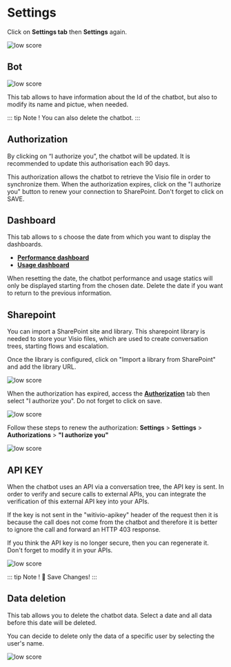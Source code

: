 # Settings

Click on **Settings tab** then **Settings** again.

<div class="image_center">
  <img :src="$withBase('/assets/img/en/settings/setting1.png')" alt="low score">
</div>


## Bot

<div class="image_center">
  <img :src="$withBase('/assets/img/en/settings/setting2.png')" alt="low score">
</div>

This tab allows to have information about the Id of the chatbot, but also to
modify its name and pictue, when needed.

::: tip Note !
You can also delete the chatbot.
:::

## Authorization

By clicking on “I authorize you”, the chatbot will be updated. It is recommended
to update this authorisation each 90 days. 

This authorization allows the chatbot to retrieve the Visio file in order to synchronize them. 
When the authorization expires, click on the "I authorize you" button to renew your connection to SharePoint. 
Don't forget to click on SAVE. 


## Dashboard

This tab allows to s choose the date from which you want to display the
dashboards.

* [**Performance dashboard**](/en/articles/dashboards/performance.html)
* [**Usage dashboard**](/en/articles/dashboards/usage.html)


When resetting the date, the chatbot performance and usage statics will only be displayed starting from the chosen date. 
Delete the date if you want to return to the previous information. 



## Sharepoint

You can import a SharePoint site and library. This sharepoint library is needed to store your Visio files, which are used to create conversation trees, starting flows and escalation. 

Once the library is configured, click on "Import a library from SharePoint" and add the library URL.  

<div class="image_center">
  <img :src="$withBase('/assets/img/en/settings/setting3.png')" alt="low score">
</div>

When the authorization has expired, access the [**Authorization**](/en/articles/settings/settings.html#authorization) tab then select "I authorize you". Do not forget to click on save. 

<div class="image_center">
  <img :src="$withBase('/assets/img/en/settings/setting4.png')" alt="low score">
</div>


Follow these steps to renew the authorization:
**Settings** > **Settings** > **Authorizations** > **"I authorize you"**

<div class="image_center">
  <img :src="$withBase('/assets/img/en/settings/setting5.png')" alt="low score">
</div>


## API KEY

When the chatbot uses an API via a conversation tree, the API key is sent. In
order to verify and secure calls to external APIs, you can integrate the
verification of this external API key into your APIs.

If the key is not sent in the "witivio-apikey" header of the request then it is
because the call does not come from the chatbot and therefore it is better to
ignore the call and forward an HTTP 403 response.

If you think the API key is no longer secure, then you can regenerate it. Don't
forget to modify it in your APIs.

<div class="image_center">
  <img :src="$withBase('/assets/img/en/settings/setting6.png')" alt="low score">
</div>

::: tip Note !
💾 Save Changes!
:::


## Data deletion

This tab allows you to delete the chatbot data. 
Select a date and all data before this date will be deleted. 

You can decide to delete only the data of a specific user by selecting the user's name. 

<div class="image_center">
  <img :src="$withBase('/assets/img/en/settings/setting7.png')" alt="low score">
</div>

